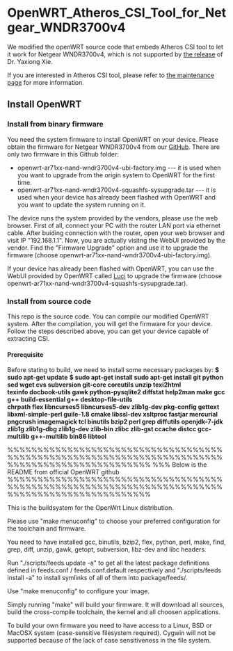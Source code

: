 # OpenWRT_Atheros_CSI_Tool_for_Netgear_WNDR3700v4
We modified the openWRT source code that embeds Atheros CSI tool to let it work for Netgear WNDR3700v4, which is not supported by [the release](https://github.com/xieyaxiongfly/Atheros_CSI_tool_OpenWRT_src) of Dr. Yaxiong Xie.

If you are interested in Atheros CSI tool, please refer to [the maintenance page](http://pdcc.ntu.edu.sg/wands/Atheros/) for more information.

## Install OpenWRT
### Install from binary firmware
You need the system firmware to install OpenWRT on your device. Please obtain the firmware for Netgear WNDR3700v4 from our [GitHub](). There are only two firmware in this Github folder:
* openwrt-ar71xx-nand-wndr3700v4-ubi-factory.img --- it is used when you want to upgrade from the origin system to OpenWRT for the first time.
* openwrt-ar71xx-nand-wndr3700v4-squashfs-sysupgrade.tar --- it is used when your device has already been flashed with OpenWRT and you want to update the system running on it.

The device runs the system provided by the vendors, please use the web browser. First of all, connect your PC with the router LAN port via ethernet cable. After buiding connection with the router, open your web browser and visit IP "192.168.1.1". Now, you are actually visitng the WebUI provided by the vendor. Find the "Firmware Upgrade" option and use it to upgrade the firmware (choose openwrt-ar71xx-nand-wndr3700v4-ubi-factory.img).

If your device has already been flashed with OpenWRT, you can use the WebUI provided by OpenWRT called [Luci](https://wiki.openwrt.org/doc/techref/luci) to upgrade the firmware (choose openwrt-ar71xx-nand-wndr3700v4-squashfs-sysupgrade.tar).

### Install from source code
This repo is the source code. You can compile our modified OpenWRT system. After the compilation, you will get the firmware for your device. Follow the steps described above, you can get your device capable of extracting CSI.

#### Prerequisite
Before stating to build, we need to install some necessary packages by:
<b>$ sudo apt-get update</b>
<b>$ sudo apt-get install sudo apt-get install git python sed wget cvs subversion git-core coreutils unzip texi2html  
texinfo docbook-utils gawk python-pysqlite2 diffstat help2man make gcc g++ build-essential g++ desktop-file-utils     
chrpath flex libncurses5 libncurses5-dev zlib1g-dev pkg-config gettext libxml-simple-perl guile-1.8 cmake libssl-dev
xsltproc fastjar mercurial pngcrush imagemagick tcl binutils bzip2 perl grep diffutils openjdk-7-jdk zlib1g zlib1g-dbg
zlib1g-dev zlib-bin zlibc zlib-gst ccache distcc gcc-multilib g++-multilib bin86 libtool</b>



%%%%%%%%%%%%%%%%%%%%%%%%%%%%%%%%%%%%%%%%%%%%%%%%%%%%%%%%%%%%%%%%%%%%%%%%%%%%%%%%%%%%%%%%%%%%%%%%
%%% Below is the README from official OpenWRT github
%%%%%%%%%%%%%%%%%%%%%%%%%%%%%%%%%%%%%%%%%%%%%%%%%%%%%%%%%%%%%%%%%%%%%%%%%%%%%%%%%%%%%%%%%%%%%%%%

This is the buildsystem for the OpenWrt Linux distribution.

Please use "make menuconfig" to choose your preferred
configuration for the toolchain and firmware.

You need to have installed gcc, binutils, bzip2, flex, python, perl, make,
find, grep, diff, unzip, gawk, getopt, subversion, libz-dev and libc headers.

Run "./scripts/feeds update -a" to get all the latest package definitions
defined in feeds.conf / feeds.conf.default respectively
and "./scripts/feeds install -a" to install symlinks of all of them into
package/feeds/.

Use "make menuconfig" to configure your image.

Simply running "make" will build your firmware.
It will download all sources, build the cross-compile toolchain,
the kernel and all choosen applications.

To build your own firmware you need to have access to a Linux, BSD or MacOSX system
(case-sensitive filesystem required). Cygwin will not be supported because of
the lack of case sensitiveness in the file system.
